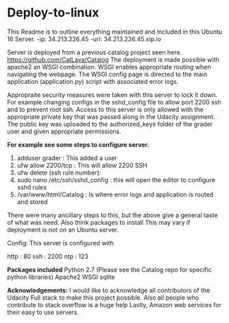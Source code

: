 # Deploy-to-linux

This Readme is to outline everything maintained and included in this Ubuntu 16 Server.
-ip: 34.213.226.45
-url: 34.213.226.45.xip.io 

Server is deployed from a previous catalog project seen here. https://github.com/CatLava/Catalog
The deployment is made possible with apache2 an WSGI combination. WSGI enables appropriate routing
when navigating the webpage. The WSGI config page is directed to the main application (application.py) script
with associated error logs.

Appropraite security measures were taken with this server to lock it down. For example changing configs in the sshd_config 
file to allow port 2200 ssh and to prevent root ssh. Access to this server is only allowed with the appropriate private key
that was passed along in the Udacity assignment. The public key was uploaded to the authorized_keys folder of the grader user and given appropriate permissions. 

**For example see some steps to configure server.**
1. adduser grader : This added a user 
2. ufw allow 2200/tcp : This will allow 2200 SSH
3. ufw delete (ssh rule number): 
4. sudo nano /etc/ssh/sshd_config : this will open the editor to configure sshd rules
5. /var/www/html/Catalog : Is where error logs and application is routed and stored

There were many ancillary steps to this, but the above give a general taste of what was need. Also think packages to install
This may vary if deployment is not on an Ubuntu server.

Config: This server is configured with

http : 80
ssh : 2200
ntp : 123


**Packages included**
Python 2.7 (Please see the Catalog repo for specific python libraries)
Apache2
WSGI
sqlite

**Acknowledgements:** 
I would like to acknowledge all contributors of the Udacity Full stack to make this project possible.
Also all people who contribute to stack overflow is a huge help
Lastly, Amazon web services for their easy to use servers. 
